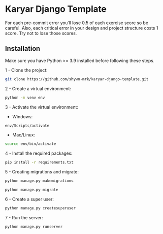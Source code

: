 # Karyar Django Template

For each pre-commit error you'll lose 0.5 of each exercise score so be careful. Also, each critical error in your design and project structure costs 1 score.
Try not to lose those scores.

## Installation
Make sure you have Python >= 3.9 installed before following these steps.

1 - Clone the project:

```bash
git clone https://github.com/shywn-mrk/karyar-django-template.git
```

2 - Create a virtual environment:

```bash
python -m venv env
```

3 - Activate the virtual environment:

- Windows:

```bash
env/Scripts/activate
```

- Mac/Linux:

```bash
source env/bin/activate
```

4 - Install the required packages:

```bash
pip install -r requirements.txt
```

5 - Creating migrations and migrate:

```bash
python manage.py makemigrations

python manage.py migrate
```

6 - Create a super user:

```bash
python manage.py createsuperuser
```

7 - Run the server:

```bash
python manage.py runserver
```
